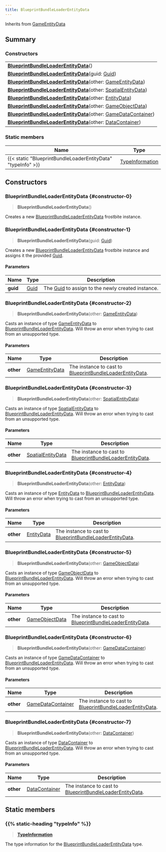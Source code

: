 ```yaml
---
title: BlueprintBundleLoaderEntityData
---
```


Inherits from [GameEntityData](/vext/ref/fb/gameentitydata)

## Summary

### Constructors

|  |
| --- |
| **[BlueprintBundleLoaderEntityData](#constructor-0)**() |
| **[BlueprintBundleLoaderEntityData](#constructor-1)**(guid: [Guid](/vext/ref/shared/type/guid)) |
| **[BlueprintBundleLoaderEntityData](#constructor-2)**(other: [GameEntityData](/vext/ref/fb/gameentitydata)) |
| **[BlueprintBundleLoaderEntityData](#constructor-3)**(other: [SpatialEntityData](/vext/ref/fb/spatialentitydata)) |
| **[BlueprintBundleLoaderEntityData](#constructor-4)**(other: [EntityData](/vext/ref/fb/entitydata)) |
| **[BlueprintBundleLoaderEntityData](#constructor-5)**(other: [GameObjectData](/vext/ref/fb/gameobjectdata)) |
| **[BlueprintBundleLoaderEntityData](#constructor-6)**(other: [GameDataContainer](/vext/ref/fb/gamedatacontainer)) |
| **[BlueprintBundleLoaderEntityData](#constructor-7)**(other: [DataContainer](/vext/ref/shared/type/datacontainer)) |

### Static members

| Name | Type |
| ---- | ---- |
| {{< static "BlueprintBundleLoaderEntityData" "typeInfo" >}} | [TypeInformation](/vext/ref/shared/type/typeinformation) |

## Constructors

### BlueprintBundleLoaderEntityData {#constructor-0}

> **BlueprintBundleLoaderEntityData**()

Creates a new [BlueprintBundleLoaderEntityData](/vext/ref/fb/blueprintbundleloaderentitydata) frostbite instance.

### BlueprintBundleLoaderEntityData {#constructor-1}

> **BlueprintBundleLoaderEntityData**(guid: [Guid](/vext/ref/shared/type/guid))

Creates a new [BlueprintBundleLoaderEntityData](/vext/ref/fb/blueprintbundleloaderentitydata) frostbite instance and assigns it the provided [Guid](/vext/ref/shared/type/guid).

#### Parameters

| Name | Type | Description |
| ---- | ---- | ----------- |
| **guid** | [Guid](/vext/ref/shared/type/guid) | The [Guid](/vext/ref/shared/type/guid) to assign to the newly created instance. |

### BlueprintBundleLoaderEntityData {#constructor-2}

> **BlueprintBundleLoaderEntityData**(other: [GameEntityData](/vext/ref/fb/gameentitydata))

Casts an instance of type [GameEntityData](/vext/ref/fb/gameentitydata) to [BlueprintBundleLoaderEntityData](/vext/ref/fb/blueprintbundleloaderentitydata). Will throw an error when trying to cast from an unsupported type.

#### Parameters

| Name | Type | Description |
| ---- | ---- | ----------- |
| **other** | [GameEntityData](/vext/ref/fb/gameentitydata) | The instance to cast to [BlueprintBundleLoaderEntityData](/vext/ref/fb/blueprintbundleloaderentitydata). |

### BlueprintBundleLoaderEntityData {#constructor-3}

> **BlueprintBundleLoaderEntityData**(other: [SpatialEntityData](/vext/ref/fb/spatialentitydata))

Casts an instance of type [SpatialEntityData](/vext/ref/fb/spatialentitydata) to [BlueprintBundleLoaderEntityData](/vext/ref/fb/blueprintbundleloaderentitydata). Will throw an error when trying to cast from an unsupported type.

#### Parameters

| Name | Type | Description |
| ---- | ---- | ----------- |
| **other** | [SpatialEntityData](/vext/ref/fb/spatialentitydata) | The instance to cast to [BlueprintBundleLoaderEntityData](/vext/ref/fb/blueprintbundleloaderentitydata). |

### BlueprintBundleLoaderEntityData {#constructor-4}

> **BlueprintBundleLoaderEntityData**(other: [EntityData](/vext/ref/fb/entitydata))

Casts an instance of type [EntityData](/vext/ref/fb/entitydata) to [BlueprintBundleLoaderEntityData](/vext/ref/fb/blueprintbundleloaderentitydata). Will throw an error when trying to cast from an unsupported type.

#### Parameters

| Name | Type | Description |
| ---- | ---- | ----------- |
| **other** | [EntityData](/vext/ref/fb/entitydata) | The instance to cast to [BlueprintBundleLoaderEntityData](/vext/ref/fb/blueprintbundleloaderentitydata). |

### BlueprintBundleLoaderEntityData {#constructor-5}

> **BlueprintBundleLoaderEntityData**(other: [GameObjectData](/vext/ref/fb/gameobjectdata))

Casts an instance of type [GameObjectData](/vext/ref/fb/gameobjectdata) to [BlueprintBundleLoaderEntityData](/vext/ref/fb/blueprintbundleloaderentitydata). Will throw an error when trying to cast from an unsupported type.

#### Parameters

| Name | Type | Description |
| ---- | ---- | ----------- |
| **other** | [GameObjectData](/vext/ref/fb/gameobjectdata) | The instance to cast to [BlueprintBundleLoaderEntityData](/vext/ref/fb/blueprintbundleloaderentitydata). |

### BlueprintBundleLoaderEntityData {#constructor-6}

> **BlueprintBundleLoaderEntityData**(other: [GameDataContainer](/vext/ref/fb/gamedatacontainer))

Casts an instance of type [GameDataContainer](/vext/ref/fb/gamedatacontainer) to [BlueprintBundleLoaderEntityData](/vext/ref/fb/blueprintbundleloaderentitydata). Will throw an error when trying to cast from an unsupported type.

#### Parameters

| Name | Type | Description |
| ---- | ---- | ----------- |
| **other** | [GameDataContainer](/vext/ref/fb/gamedatacontainer) | The instance to cast to [BlueprintBundleLoaderEntityData](/vext/ref/fb/blueprintbundleloaderentitydata). |

### BlueprintBundleLoaderEntityData {#constructor-7}

> **BlueprintBundleLoaderEntityData**(other: [DataContainer](/vext/ref/shared/type/datacontainer))

Casts an instance of type [DataContainer](/vext/ref/shared/type/datacontainer) to [BlueprintBundleLoaderEntityData](/vext/ref/fb/blueprintbundleloaderentitydata). Will throw an error when trying to cast from an unsupported type.

#### Parameters

| Name | Type | Description |
| ---- | ---- | ----------- |
| **other** | [DataContainer](/vext/ref/shared/type/datacontainer) | The instance to cast to [BlueprintBundleLoaderEntityData](/vext/ref/fb/blueprintbundleloaderentitydata). |

## Static members

### {{% static-heading "typeInfo" %}}

> **[TypeInformation](/vext/ref/shared/type/typeinformation)**

The type information for the [BlueprintBundleLoaderEntityData](/vext/ref/fb/blueprintbundleloaderentitydata) type.

